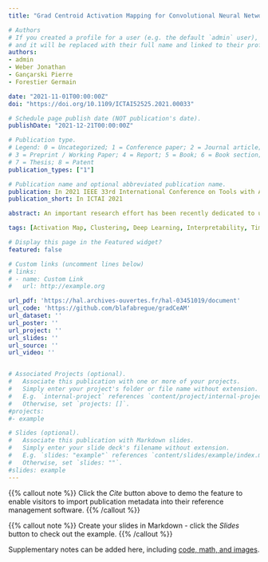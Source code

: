 ```yaml
---
title: "Grad Centroid Activation Mapping for Convolutional Neural Networks"

# Authors
# If you created a profile for a user (e.g. the default `admin` user), write the username (folder name) here
# and it will be replaced with their full name and linked to their profile.
authors:
- admin
- Weber Jonathan
- Gançarski Pierre
- Forestier Germain

date: "2021-11-01T00:00:00Z"
doi: "https://doi.org/10.1109/ICTAI52525.2021.00033"

# Schedule page publish date (NOT publication's date).
publishDate: "2021-12-21T00:00:00Z"

# Publication type.
# Legend: 0 = Uncategorized; 1 = Conference paper; 2 = Journal article;
# 3 = Preprint / Working Paper; 4 = Report; 5 = Book; 6 = Book section;
# 7 = Thesis; 8 = Patent
publication_types: ["1"]

# Publication name and optional abbreviated publication name.
publication: In 2021 IEEE 33rd International Conference on Tools with Artificial Intelligence (ICTAI)
publication_short: In ICTAI 2021

abstract: An important research effort has been recently dedicated to understand the decision mechanism of deep neural networks. Among them, Class Activation Mapping (CAM) and its variations have proved their capacity to obtain useful insights about Convolutional Neural Network (CNN) models’ decisions. However, these methods remain limited to the supervised case regardless of CNN-based advances in unsupervised tasks such as clustering. To fill this gap, we propose a new method called Grad-CeAM for centroid-based clustering methods used on CNN representation. Through an experimental study, we show that our method has the capacity to localize discriminating features used by a CNN model to create its representation and that it can be used to explain the clusters assignment. We also show that this method can be used in different application domains by providing uses cases on time series and images clustering.

tags: [Activation Map, Clustering, Deep Learning, Interpretability, Time series, Image]

# Display this page in the Featured widget?
featured: false

# Custom links (uncomment lines below)
# links:
# - name: Custom Link
#   url: http://example.org

url_pdf: 'https://hal.archives-ouvertes.fr/hal-03451019/document'
url_code: 'https://github.com/blafabregue/gradCeAM'
url_dataset: ''
url_poster: ''
url_project: ''
url_slides: ''
url_source: ''
url_video: ''


# Associated Projects (optional).
#   Associate this publication with one or more of your projects.
#   Simply enter your project's folder or file name without extension.
#   E.g. `internal-project` references `content/project/internal-project/index.md`.
#   Otherwise, set `projects: []`.
#projects:
#- example

# Slides (optional).
#   Associate this publication with Markdown slides.
#   Simply enter your slide deck's filename without extension.
#   E.g. `slides: "example"` references `content/slides/example/index.md`.
#   Otherwise, set `slides: ""`.
#slides: example
---
```


{{% callout note %}}
Click the *Cite* button above to demo the feature to enable visitors to import publication metadata into their reference management software.
{{% /callout %}}

{{% callout note %}}
Create your slides in Markdown - click the *Slides* button to check out the example.
{{% /callout %}}

Supplementary notes can be added here, including [code, math, and images](https://wowchemy.com/docs/writing-markdown-latex/).
